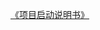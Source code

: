 [《项目启动说明书》](https://gitee.com/langcai1943/embedded_programming_skills/blob/develop/01-%E9%A1%B9%E7%9B%AE%E5%90%AF%E5%8A%A8%E8%AF%B4%E6%98%8E%E4%B9%A6.md)

